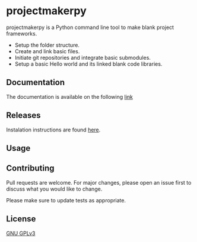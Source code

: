 # projectmakerpy

projectmakerpy is a Python command line tool to make blank project frameworks.

* Setup the folder structure.
* Create and link basic files.
* Initiate git repositories and integrate basic submodules.
* Setup a basic Hello world and its linked blank code libraries.

## Documentation

The documentation is available on the following [link](https://fabquenneville.github.io/projectmaker/)

## Releases

Instalation instructions are found [here]().

## Usage

## Contributing
Pull requests are welcome. For major changes, please open an issue first to discuss what you would like to change.

Please make sure to update tests as appropriate.

## License
[GNU GPLv3](https://choosealicense.com/licenses/gpl-3.0/)
